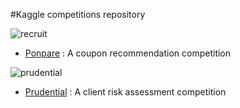 #Kaggle competitions repository

![recruit](http://www.recruit-rgf.com/news_data/release/img/20150716_01.jpg)

- [Ponpare](https://github.com/tdeboissiere/Kaggle/tree/master/Ponpare) : A coupon recommendation competition

![prudential](http://www.recruit-rgf.com/news_data/release/img/20150716_01.jpg)

- [Prudential]() : A client risk assessment competition

